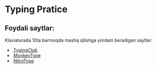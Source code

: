 # Typing Pratice

##  Foydali saytlar:

Klaviaturada 10ta barmoqda mashq qilishga yordam beradigan saytlar:

- .[TypingClub](https://typingclub.com)
- .[MonkeyType](https://monkeytype.com)
- .[NitroType](https://nitrotype.com)
